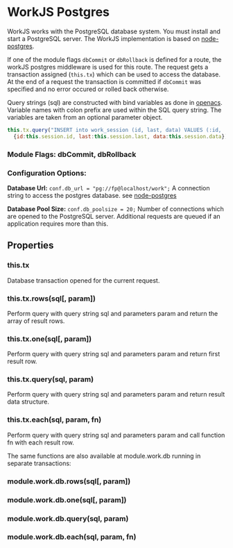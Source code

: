 # WorkJS Postgres

WorkJS works with the PostgreSQL database system.
You must install and start a PostgreSQL server.
The WorkJS implementation is based on [node-postgres](https://github.com/brianc/node-postgres).

If one of the module flags `dbCommit` or `dbRollback` is defined for a route,
the workJS postgres middleware is used for this route.
The request gets a transaction assigned (`this.tx`) which can be used to access the database.
At the end of a request the transaction is committed if `dbCommit` was specified and 
no error occured or rolled back otherwise.

Query strings (sql) are constructed with bind variables as done 
in [openacs](http://openacs.org/doc/db-api.html).
Variable names with colon prefix are used within the SQL query string.
The variables are taken from an optional parameter object.

~~~javascript
this.tx.query("INSERT into work_session (id, last, data) VALUES (:id, :last, :data)",
  {id:this.session.id, last:this.session.last, data:this.session.data});
~~~

### Module Flags: dbCommit, dbRollback

### Configuration Options:

**Database Url:** `conf.db_url = "pg://fp@localhost/work";`
A connection string to access the postgres database. see [node-postgres](https://github.com/brianc/node-postgres/wiki/pg)

**Database Pool Size:** `conf.db_poolsize = 20;`
Number of connections which are opened to the PostgreSQL server.
Additional requests are queued if an application requires more than this.

## Properties

### this.tx
Database transaction opened for the current request.

### this.tx.rows(sql[, param])
Perform query with query string sql and parameters param and return the array of result rows.

### this.tx.one(sql[, param])
Perform query with query string sql and parameters param and return first result row.

### this.tx.query(sql, param)
Perform query with query string sql and parameters param and return result data structure.

### this.tx.each(sql, param, fn)
Perform query with query string sql and parameters param and call function fn with each result row.

The same functions are also available at module.work.db running in separate transactions: 
### module.work.db.rows(sql[, param])
### module.work.db.one(sql[, param])
### module.work.db.query(sql, param)
### module.work.db.each(sql, param, fn)
